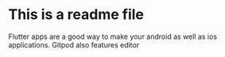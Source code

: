 # This is a readme file
Flutter apps are a good way to make your android as well as ios applications.
Gitpod also features editor